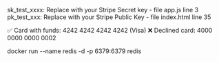 sk_test_xxxx:  Replace with your Stripe Secret key - file app.js line 3
pk_test_xxx:  Replace with your Stripe Public Key - file index.html line 35

✅ Card with funds: 4242 4242 4242 4242 (Visa)
❌ Declined card: 4000 0000 0000 0002

docker run --name redis -d -p 6379:6379 redis
